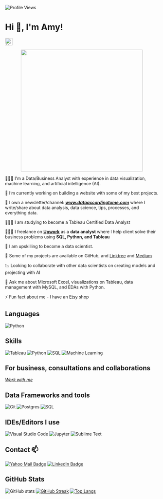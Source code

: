![Profile Views](https://komarev.com/ghpvc/?username=YummyAmy&label=Profile%20views&color=800080&style=flat)

# Hi 👋, I'm Amy!
[<img src="https://cdn.jsdelivr.net/npm/simple-icons@v9/icons/linkedin.svg" alt="LinkedIn" width="24" height="24">](https://www.linkedin.com/in/ameti-obong-u-395a25111/)

<div align="center">
  <img src="https://github.com/user-attachments/assets/e0c16bc2-6a17-4871-8d1d-829de24c716a" width="400px">
</div>

<!-- <img src="https://github.com/user-attachments/assets/e0c16bc2-6a17-4871-8d1d-829de24c716a" width="393px"> -->

👩🏽‍💻 I'm a Data/Business Analyst with experience in data visualization, machine learning, and artificial intelligence (AI).

🔭 I’m currently working on building a website with some of my best projects.

🌱 I own a newsletter/channel: _**www.dataaccordingtome.com**_ where I write/share about data analysis, data science, tips, processes, and everything data.

👩🏽‍💻 I am studying to become a Tableau Certified Data Analyst

👩🏽‍💻 I freelance on [**Upwork**](https://www.upwork.com/freelancers/amyu) as a **data analyst** where I help client solve their business problems using **SQL, Python, and Tableau**

👀 I am upskilling to become a data scientist. 

👩 Some of my projects are available on GitHub, and [Linktree](https://linktr.ee/ameusifoh) and [Medium](https://medium.com/@ameikpe)

📉 Looking to collaborate with other data scientists on creating models and projecting with AI

💬 Ask me about Microsoft Excel, visualizations on Tableau, data management with MySQL, and EDAs with Python.

⚡ Fun fact about me - I have an [Etsy](https://omomodesigns.etsy.com) shop

## Languages
![Python](https://img.shields.io/badge/-Python-yellow?style=flat-square&logo=python&logoColor=white)

## Skills
![Tableau](https://img.shields.io/badge/-Tableau-blue?style=flat-square&logo=tableau&logoColor=white)
![Python](https://img.shields.io/badge/-Python-yellow?style=flat-square&logo=python&logoColor=white)
![SQL](https://img.shields.io/badge/-SQL-lightgrey?style=flat-square&logo=sql&logoColor=white)
![Machine Learning](https://img.shields.io/badge/-Machine%20Learning-orange?style=flat-square&logo=tensorflow&logoColor=white)

## For business, consultations and collaborations
_[Work with me](https://linktr.ee/ameusifoh)_

## Data Frameworks and tools
![Git](https://img.shields.io/badge/-Git-red?style=flat-square&logo=git&logoColor=white)
![Postgres](https://img.shields.io/badge/-Postgres-blue?style=flat-square&logo=postgresql&logoColor=white)
![SQL](https://img.shields.io/badge/-SQL-lightgrey?style=flat-square&logo=sql&logoColor=white)

## IDEs/Editors I use
![Visual Studio Code](https://img.shields.io/badge/-Visual%20Studio%20Code-blue?style=flat-square&logo=visual-studio-code&logoColor=white)
![Jupyter](https://img.shields.io/badge/-Jupyter-orange?style=flat-square&logo=jupyter&logoColor=white)
![Sublime Text](https://img.shields.io/badge/-Sublime%20Text-orange?style=flat-square&logo=sublime-text&logoColor=white)

## Contact 📫
[![Yahoo Mail Badge](https://img.shields.io/badge/-Yahoo_Mail-purple?style=flat-square&logo=yahoo&logoColor=white&link=mailto:ameikpe@yahoo.com)](mailto:ameikpe@yahoo.com)
[![LinkedIn Badge](https://img.shields.io/badge/LinkedIn-black)](https://www.linkedin.com/in/ameti-obong-u-395a25111/)
<!--- [![Linkedin Badge](https://img.shields.io/badge/-LinkedIn-blue?style=flat-square&logo=Linkedin&logoColor=white&link=https://www.linkedin.com/in/ameti-obong-u-395a25111/)](https://www.linkedin.com/in/ameti-obong-u-395a25111/) -->



## GitHub Stats
![GitHub stats](https://github-readme-stats.vercel.app/api?username=YummyAmy&show_icons=true&theme=radical&title=GitHub%20Stats)
[![GitHub Streak](https://streak-stats.demolab.com/?user=YummyAmy&theme=dark&title=Current%20Streak)](https://git.io/streak-stats)
[![Top Langs](https://github-readme-stats.vercel.app/api/top-langs/?username=YummyAmy&layout=compact&theme=radical&hide=javascript,html,csharp&title=Most%20Used%20Languages)](https://github.com/anuraghazra/github-readme-stats)

<!-- <img width="393" alt="Screenshot 2024-11-19 at 12 12 38" src="https://github.com/user-attachments/assets/01ac921f-f747-4ec5-a8b1-eca72958e8a9"> -->
<!-- ![datm girl for github](https://github.com/user-attachments/assets/e0c16bc2-6a17-4871-8d1d-829de24c716a)-->
<!---
YummyAmy/YummyAmy is a ✨ special ✨ repository because its `README.md` (this file) appears on your GitHub profile.
You can click the Preview link to take a look at your changes.

